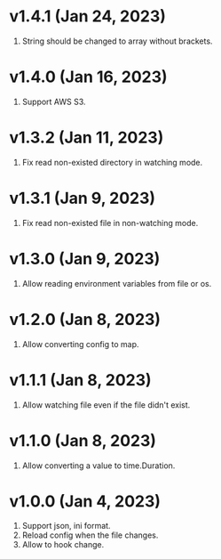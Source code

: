 # v1.4.1 (Jan 24, 2023)

1. String should be changed to array without brackets.

# v1.4.0 (Jan 16, 2023)
1. Support AWS S3.

# v1.3.2 (Jan 11, 2023)

1. Fix read non-existed directory in watching mode.

# v1.3.1 (Jan 9, 2023)

1. Fix read non-existed file in non-watching mode.

# v1.3.0 (Jan 9, 2023)

1. Allow reading environment variables from file or os.

# v1.2.0 (Jan 8, 2023)

1. Allow converting config to map.

# v1.1.1 (Jan 8, 2023)

1.  Allow watching file even if the file didn't exist.

# v1.1.0 (Jan 8, 2023)

1. Allow converting a value to time.Duration.

# v1.0.0 (Jan 4, 2023)

1. Support json, ini format.
2. Reload config when the file changes.
3. Allow to hook change.
